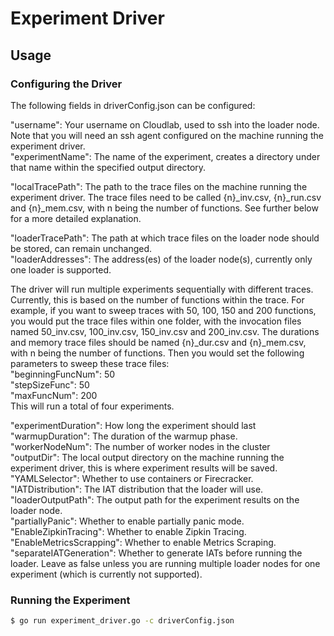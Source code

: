# Experiment Driver

## Usage

### Configuring the Driver

The following fields in driverConfig.json can be configured:  

"username": Your username on Cloudlab, used to ssh into the loader node. Note that you will need an ssh agent configured
on the machine running the experiment driver.  
"experimentName": The name of the experiment, creates a directory under that name within the specified output directory.

"localTracePath": The path to the trace files on the machine running the experiment driver. The trace files need to be
called {n}_inv.csv, {n}_run.csv and {n}_mem.csv, with n being the number of functions. See further below for a more
detailed explanation.  

"loaderTracePath": The path at which trace files on the loader node should be stored, can remain unchanged.  
"loaderAddresses": The address(es) of the loader node(s), currently only one loader is supported.  

The driver will run multiple experiments sequentially with different traces. Currently, this is based on the number
of functions within the trace. For example, if you want to sweep traces with 50, 100, 150 and 200 functions, you
would put the trace files within one folder, with the invocation files named 50_inv.csv, 100_inv.csv, 150_inv.csv and
200_inv.csv. The durations and memory trace files should be named {n}_dur.csv and {n}_mem.csv, with n being the number
of functions. Then you would set the following parameters to sweep these trace files:  
"beginningFuncNum": 50  
"stepSizeFunc": 50  
"maxFuncNum": 200  
This will run a total of four experiments.

"experimentDuration": How long the experiment should last  
"warmupDuration": The duration of the warmup phase.  
"workerNodeNum": The number of worker nodes in the cluster  
"outputDir": The local output directory on the machine running the experiment driver, this is where experiment results
will be saved.  
"YAMLSelector": Whether to use containers or Firecracker.  
"IATDistribution": The IAT distribution that the loader will use.  
"loaderOutputPath": The output path for the experiment results on the loader node.  
"partiallyPanic": Whether to enable partially panic mode.  
"EnableZipkinTracing": Whether to enable Zipkin Tracing.  
"EnableMetricsScrapping": Whether to enable Metrics Scraping.  
"separateIATGeneration": Whether to generate IATs before running the loader. Leave as false unless you are running
multiple loader nodes for one experiment (which is currently not supported).  

### Running the Experiment

```bash
$ go run experiment_driver.go -c driverConfig.json
```